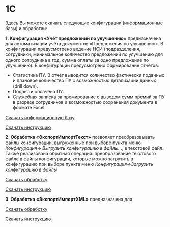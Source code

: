 # 1C
Здесь Вы можете скачать следующие конфигурации (информационные базы) и обработки:

**1. Конфигурация «Учёт предложений по улучшению»** предназначена для автоматизации учёта документов «Предложения по улучшению». В конфигурации предусмотрено ведение НСИ (подразделения, сотрудники, минимальное количество предложений по улучшению для одного сотрудника в год, сумма оплаты за одно предложение по улучшению). В конфигурации предусмотрено формирование отчётов: 
  - Статистика ПУ. В отчёт выводится количество фактически поданных и плановое количество ПУ с возможностью детализации данных (drill down).
  - Подано и оплачено ПУ.
  - Служебная записка за премирование с выводом сумм премий за ПУ в разрезе сотрудников и возможностью сохранения документа в формате Excel.
  
[Скачать информационную базу](https://github.com/RBaskakov/1C/UchetPU/УчетПУ.dt)

[Скачать инструкцию](https://github.com/RBaskakov/1C)

**2. Обработка «ЭкспортИмпортТекст»** позволяет преобразовывать файлы конфигурации, выгруженные при выборе пункта меню *Конфигурация-> Выгрузить конфигурацию в файлы...*, в текстовой файл. Также реализована обратная операция: преобразование текстового файла в файлы конфигурации, которые можно загрузить в конфигурацию при выборе пункта меню *Конфигурация->Загрузить конфигурацию в файлы*

[Скачать обработку](https://github.com/RBaskakov/1C/ExportImport)

[Скачать инструкцию](https://github.com/RBaskakov/1C/ExportImport)

**3. Обработка «ЭкспортИмпортXML»** предназначена для 

[Скачать обработку](https://github.com/RBaskakov/1C/ExportImport)

[Скачать инструкцию](https://github.com/RBaskakov/1C/ExportImport)
